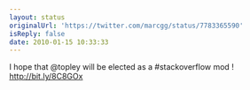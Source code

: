 ```yaml
---
layout: status
originalUrl: 'https://twitter.com/marcgg/status/7783365590'
isReply: false
date: 2010-01-15 10:33:33
---
```


I hope that @topley will be elected as a #stackoverflow mod ! http://bit.ly/8C8GOx
